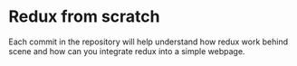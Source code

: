 # Redux from scratch

Each commit in the repository will help understand how redux work behind scene and how can you integrate redux into a simple webpage.
